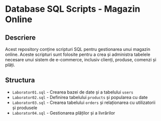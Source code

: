# Database SQL Scripts - Magazin Online

##  Descriere
Acest repository conține scripturi SQL pentru gestionarea unui magazin online. Aceste scripturi sunt folosite pentru a crea și administra tabelele necesare unui sistem de e-commerce, inclusiv clienți, produse, comenzi și plăți.

## Structura
- `Laborator01.sql` - Crearea bazei de date și a tabelului `users`
- `Laborator02.sql` - Definirea tabelului `products` și popularea cu date
- `Laborator03.sql` - Crearea tabelului `orders` și relaționarea cu utilizatorii și produsele
- `Laborator04.sql` - Gestionarea plăților și a livrărilor
